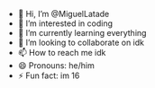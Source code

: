 - 👋 Hi, I’m @MiguelLatade
- 👀 I’m interested in coding
- 🌱 I’m currently learning everything
- 💞️ I’m looking to collaborate on idk
- 📫 How to reach me idk
- 😄 Pronouns: he/him
- ⚡ Fun fact: im 16

<!---
MiguelLatade/MiguelLatade is a ✨ special ✨ repository because its `README.md` (this file) appears on your GitHub profile.
You can click the Preview link to take a look at your changes.
--->
